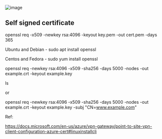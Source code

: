 ![image](https://user-images.githubusercontent.com/33985509/124522706-7cc55d00-ddf4-11eb-9e13-39649bc5a09e.png)


## Self signed certificate

openssl req -x509 -newkey rsa:4096 -keyout key.pem -out cert.pem -days 365

Ubuntu and Debian - sudo apt install openssl

Centos and Fedora - sudo yum install openssl


openssl req -newkey rsa:4096 -x509 -sha256 -days 5000 -nodes -out example.crt -keyout example.key

ls

or 

openssl req -newkey rsa:4096 -x509 -sha256 -days 5000 -nodes -out example.crt -keyout example.key -subj "CN=www.example.com" 


Ref:

https://docs.microsoft.com/en-us/azure/vpn-gateway/point-to-site-vpn-client-configuration-azure-cert#linuxinstallcli
